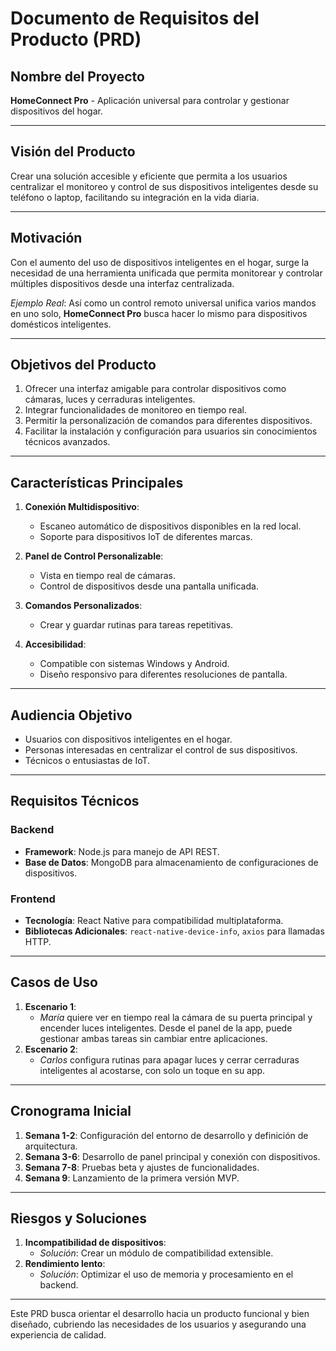 # Documento de Requisitos del Producto (PRD)

## **Nombre del Proyecto**
**HomeConnect Pro** - Aplicación universal para controlar y gestionar dispositivos del hogar.

---

## **Visión del Producto**
Crear una solución accesible y eficiente que permita a los usuarios centralizar el monitoreo y control de sus dispositivos inteligentes desde su teléfono o laptop, facilitando su integración en la vida diaria.

---

## **Motivación**
Con el aumento del uso de dispositivos inteligentes en el hogar, surge la necesidad de una herramienta unificada que permita monitorear y controlar múltiples dispositivos desde una interfaz centralizada.

*Ejemplo Real*: Así como un control remoto universal unifica varios mandos en uno solo, **HomeConnect Pro** busca hacer lo mismo para dispositivos domésticos inteligentes.

---

## **Objetivos del Producto**
1. Ofrecer una interfaz amigable para controlar dispositivos como cámaras, luces y cerraduras inteligentes.
2. Integrar funcionalidades de monitoreo en tiempo real.
3. Permitir la personalización de comandos para diferentes dispositivos.
4. Facilitar la instalación y configuración para usuarios sin conocimientos técnicos avanzados.

---

## **Características Principales**
1. **Conexión Multidispositivo**:
   - Escaneo automático de dispositivos disponibles en la red local.
   - Soporte para dispositivos IoT de diferentes marcas.

2. **Panel de Control Personalizable**:
   - Vista en tiempo real de cámaras.
   - Control de dispositivos desde una pantalla unificada.

3. **Comandos Personalizados**:
   - Crear y guardar rutinas para tareas repetitivas.

4. **Accesibilidad**:
   - Compatible con sistemas Windows y Android.
   - Diseño responsivo para diferentes resoluciones de pantalla.

---

## **Audiencia Objetivo**
- Usuarios con dispositivos inteligentes en el hogar.
- Personas interesadas en centralizar el control de sus dispositivos.
- Técnicos o entusiastas de IoT.

---

## **Requisitos Técnicos**
### Backend
- **Framework**: Node.js para manejo de API REST.
- **Base de Datos**: MongoDB para almacenamiento de configuraciones de dispositivos.

### Frontend
- **Tecnología**: React Native para compatibilidad multiplataforma.
- **Bibliotecas Adicionales**: `react-native-device-info`, `axios` para llamadas HTTP.

---

## **Casos de Uso**
1. **Escenario 1**:
   - *María* quiere ver en tiempo real la cámara de su puerta principal y encender luces inteligentes. Desde el panel de la app, puede gestionar ambas tareas sin cambiar entre aplicaciones.
2. **Escenario 2**:
   - *Carlos* configura rutinas para apagar luces y cerrar cerraduras inteligentes al acostarse, con solo un toque en su app.

---

## **Cronograma Inicial**
1. **Semana 1-2**: Configuración del entorno de desarrollo y definición de arquitectura.
2. **Semana 3-6**: Desarrollo de panel principal y conexión con dispositivos.
3. **Semana 7-8**: Pruebas beta y ajustes de funcionalidades.
4. **Semana 9**: Lanzamiento de la primera versión MVP.

---

## **Riesgos y Soluciones**
1. **Incompatibilidad de dispositivos**:
   - *Solución*: Crear un módulo de compatibilidad extensible.
2. **Rendimiento lento**:
   - *Solución*: Optimizar el uso de memoria y procesamiento en el backend.

---

Este PRD busca orientar el desarrollo hacia un producto funcional y bien diseñado, cubriendo las necesidades de los usuarios y asegurando una experiencia de calidad.
